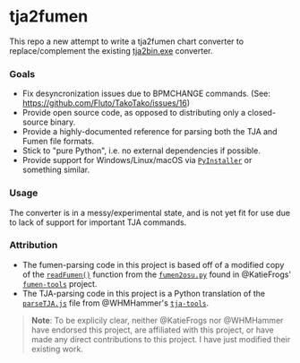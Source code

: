 # tja2fumen

This repo a new attempt to write a tja2fumen chart converter to replace/complement the existing [tja2bin.exe](https://github.com/Fluto/TakoTako/blob/c269bcab60530877a16c2a473c84796b94d0a5ce/README.md?plain=1#L181) converter. 

### Goals

- Fix desyncronization issues due to BPMCHANGE commands. (See: https://github.com/Fluto/TakoTako/issues/16)
- Provide open source code, as opposed to distributing only a closed-source binary.
- Provide a highly-documented reference for parsing both the TJA and Fumen file formats.
- Stick to "pure Python", i.e. no external dependencies if possible.
- Provide support for Windows/Linux/macOS via [`PyInstaller`](https://pyinstaller.org/en/stable/) or something similar.

### Usage

The converter is in a messy/experimental state, and is not yet fit for use due to lack of support for important TJA commands.

### Attribution

- The fumen-parsing code in this project is based off of a modified copy of the [`readFumen()`](https://github.com/KatieFrogs/fumen-tools/blob/6ff3a2f7f53687f3dd49c5c57fcfc5ccbe3e5a10/fumen2osu/fumen2osu.py#L7-L152) function from the [`fumen2osu.py`](https://github.com/KatieFrogs/fumen-tools/blob/main/fumen2osu/fumen2osu.py) found in @KatieFrogs' [`fumen-tools`](https://github.com/KatieFrogs/fumen-tools) project.
- The TJA-parsing code in this project is a Python translation of the [`parseTJA.js`](https://github.com/WHMHammer/tja-tools/blob/master/src/js/parseTJA.js) file from @WHMHammer's [`tja-tools`](https://github.com/WHMHammer/tja-tools).

> **Note**: To be explicily clear, neither @KatieFrogs nor @WHMHammer have endorsed this project, are affiliated with this project, or have made any direct contributions to this project. I have just modified their existing work.
